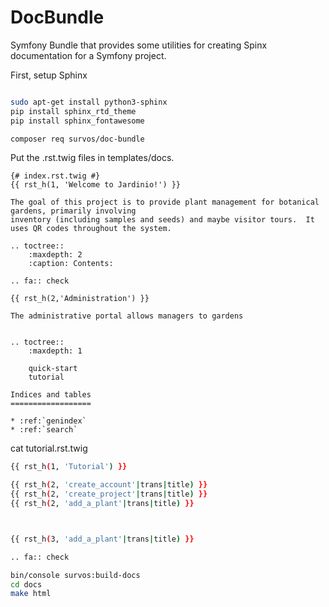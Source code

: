 # DocBundle

Symfony Bundle that provides some utilities for creating Spinx documentation for a Symfony project.

First, setup Sphinx

```bash

sudo apt-get install python3-sphinx
pip install sphinx_rtd_theme
pip install sphinx_fontawesome
```

```bash
composer req survos/doc-bundle
```

Put the .rst.twig files in templates/docs.


```twig
{# index.rst.twig #}
{{ rst_h(1, 'Welcome to Jardinio!') }}

The goal of this project is to provide plant management for botanical gardens, primarily involving
inventory (including samples and seeds) and maybe visitor tours.  It uses QR codes throughout the system.

.. toctree::
    :maxdepth: 2
    :caption: Contents:

.. fa:: check

{{ rst_h(2,'Administration') }}

The administrative portal allows managers to gardens


.. toctree::
    :maxdepth: 1

    quick-start
    tutorial

Indices and tables
==================

* :ref:`genindex`
* :ref:`search`

```

cat tutorial.rst.twig
```bash
{{ rst_h(1, 'Tutorial') }}

{{ rst_h(2, 'create_account'|trans|title) }}
{{ rst_h(2, 'create_project'|trans|title) }}
{{ rst_h(2, 'add_a_plant'|trans|title) }}



{{ rst_h(3, 'add_a_plant'|trans|title) }}

.. fa:: check
```


```bash
bin/console survos:build-docs
cd docs
make html
```
